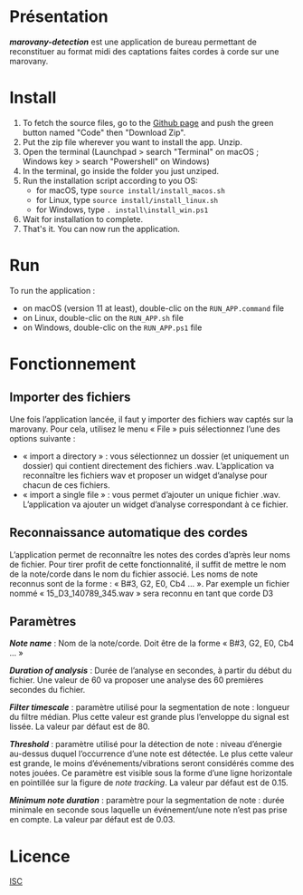 # Présentation

***marovany-detection*** est une application de bureau permettant de reconstituer au format midi des captations faites cordes à corde sur une marovany.

# Install

1. To fetch the source files, go to the [Github page](https://github.com/flo-bou/marovany_detection) and push the green button named "Code" then "Download Zip".
2. Put the zip file wherever you want to install the app. Unzip.
3. Open the terminal (Launchpad > search "Terminal" on macOS ; Windows key > search "Powershell" on Windows)
4. In the terminal, go inside the folder you just unziped.
5. Run the installation script according to you OS:
    * for macOS, type <code>source install/install_macos.sh</code>
    * for Linux, type <code>source install/install_linux.sh</code>
    * for Windows, type <code>. install\install_win.ps1</code>
6. Wait for installation to complete.
7. That's it. You can now run the application.

# Run

To run the application :
* on macOS (version 11 at least), double-clic on the <code>RUN_APP.command</code> file 
* on Linux, double-clic on the <code>RUN_APP.sh</code> file 
* on Windows, double-clic on the <code>RUN_APP.ps1</code> file 

# Fonctionnement

## Importer des fichiers

Une fois l’application lancée, il faut y importer des fichiers wav captés sur la marovany.
Pour cela, utilisez le menu « File » puis sélectionnez l’une des options suivante :
* « import a directory » : vous sélectionnez un dossier (et uniquement un dossier) qui contient directement des fichiers .wav. L’application va reconnaître les fichiers wav et proposer un widget d’analyse pour chacun de ces fichiers.
* « import a single file » : vous permet d’ajouter un unique fichier .wav. L’application va ajouter un widget d’analyse correspondant à ce fichier.

## Reconnaissance automatique des cordes

L’application permet de reconnaître les notes des cordes d’après leur noms de fichier. Pour tirer profit de cette fonctionnalité, il suffit de mettre le nom de la note/corde dans le nom du fichier associé.
Les noms de note reconnus sont de la forme : « B#3, G2, E0, Cb4 … ». Par exemple un fichier nommé « 15_D3_140789_345.wav » sera reconnu en tant que corde D3

## Paramètres

***Note name*** : Nom de la note/corde. Doit être de la forme « B#3, G2, E0, Cb4 … »

***Duration of analysis*** : Durée de l’analyse en secondes, à partir du début du fichier. Une valeur de 60 va proposer une analyse des 60 premières secondes du fichier.

***Filter timescale*** : paramètre utilisé pour la segmentation de note : longueur du filtre médian. Plus cette valeur est grande plus l’enveloppe du signal est lissée. La valeur par défaut est de 80.

***Threshold*** : paramètre utilisé pour la détection de note : niveau d’énergie au-dessus duquel l’occurrence d’une note est détectée. Le plus cette valeur est grande, le moins d’événements/vibrations seront considérés comme des notes jouées. Ce paramètre est visible sous la forme d’une ligne horizontale en pointillée sur la figure de *note tracking*. La valeur par défaut est de 0.15.

***Minimum note duration*** : paramètre pour la segmentation de note : durée minimale en seconde sous laquelle un événement/une note n’est pas prise en compte. La valeur par défaut est de 0.03.

# Licence

[ISC](https://www.isc.org/licenses/)
